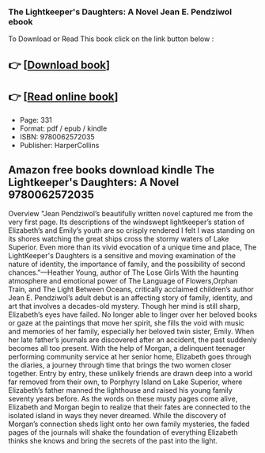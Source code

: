 ### The Lightkeeper's Daughters: A Novel Jean E. Pendziwol ebook

To Download or Read This book click on the link button below :

## 👉  [**[Download book](http://filesbooks.info/download.php?group=book&from=github.com&id=708832&lnk=1063 "Download book")**]

## 👉  [**[Read online book](http://filesbooks.info/download.php?group=book&from=github.com&id=708832&lnk=1063 "Read online book")**]


* Page: 331
* Format: pdf / epub / kindle
* ISBN: 9780062572035
* Publisher: HarperCollins



## Amazon free books download kindle The Lightkeeper's Daughters: A Novel 9780062572035


Overview
&quot;Jean Pendziwol’s beautifully written novel captured me from the very first page. Its descriptions of the windswept lightkeeper’s station of Elizabeth’s and Emily’s youth are so crisply rendered I felt I was standing on its shores watching the great ships cross the stormy waters of Lake Superior. Even more than its vivid evocation of a unique time and place, The LightKeeper&#039;s Daughters is a sensitive and moving examination of the nature of identity, the importance of family, and the possibility of second chances.&quot;—Heather Young, author of The Lose Girls With the haunting atmosphere and emotional power of The Language of Flowers,Orphan Train, and The Light Between Oceans, critically acclaimed children’s author Jean E. Pendziwol’s adult debut is an affecting story of family, identity, and art that involves a decades-old mystery. Though her mind is still sharp, Elizabeth’s eyes have failed. No longer able to linger over her beloved books or gaze at the paintings that move her spirit, she fills the void with music and memories of her family, especially her beloved twin sister, Emily. When her late father’s journals are discovered after an accident, the past suddenly becomes all too present. With the help of Morgan, a delinquent teenager performing community service at her senior home, Elizabeth goes through the diaries, a journey through time that brings the two women closer together. Entry by entry, these unlikely friends are drawn deep into a world far removed from their own, to Porphyry Island on Lake Superior, where Elizabeth’s father manned the lighthouse and raised his young family seventy years before. As the words on these musty pages come alive, Elizabeth and Morgan begin to realize that their fates are connected to the isolated island in ways they never dreamed. While the discovery of Morgan’s connection sheds light onto her own family mysteries, the faded pages of the journals will shake the foundation of everything Elizabeth thinks she knows and bring the secrets of the past into the light.



